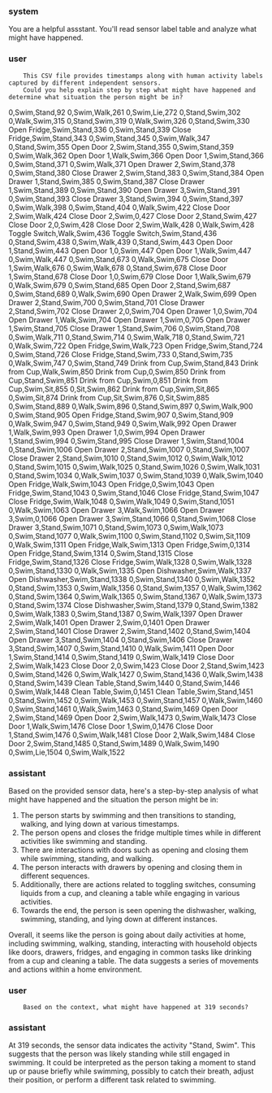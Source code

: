 ### system
You are a helpful assstant. You'll read sensor label table and analyze what might have happened.
### user

        This CSV file provides timestamps along with human activity labels captured by different independent sensors.
        Could you help explain step by step what might have happened and determine what situation the person might be in?
    
0,Swim,Stand,92
0,Swim,Walk,261
0,Swim,Lie,272
0,Stand,Swim,302
0,Walk,Swim,315
0,Stand,Swim,319
0,Walk,Swim,326
0,Stand,Swim,330
Open Fridge,Swim,Stand,336
0,Swim,Stand,339
Close Fridge,Swim,Stand,343
0,Swim,Stand,345
0,Swim,Walk,347
0,Stand,Swim,355
Open Door 2,Swim,Stand,355
0,Swim,Stand,359
0,Swim,Walk,362
Open Door 1,Walk,Swim,366
Open Door 1,Swim,Stand,366
0,Swim,Stand,371
0,Swim,Walk,371
Open Drawer 2,Swim,Stand,378
0,Swim,Stand,380
Close Drawer 2,Swim,Stand,383
0,Swim,Stand,384
Open Drawer 1,Stand,Swim,385
0,Swim,Stand,387
Close Drawer 1,Swim,Stand,389
0,Swim,Stand,390
Open Drawer 3,Swim,Stand,391
0,Swim,Stand,393
Close Drawer 3,Stand,Swim,394
0,Swim,Stand,397
0,Swim,Walk,398
0,Swim,Stand,404
0,Walk,Swim,422
Close Door 2,Swim,Walk,424
Close Door 2,Swim,0,427
Close Door 2,Stand,Swim,427
Close Door 2,0,Swim,428
Close Door 2,Swim,Walk,428
0,Walk,Swim,428
Toggle Switch,Walk,Swim,436
Toggle Switch,Swim,Stand,436
0,Stand,Swim,438
0,Swim,Walk,439
0,Stand,Swim,443
Open Door 1,Stand,Swim,443
Open Door 1,0,Swim,447
Open Door 1,Walk,Swim,447
0,Swim,Walk,447
0,Swim,Stand,673
0,Walk,Swim,675
Close Door 1,Swim,Walk,676
0,Swim,Walk,678
0,Stand,Swim,678
Close Door 1,Swim,Stand,678
Close Door 1,0,Swim,679
Close Door 1,Walk,Swim,679
0,Walk,Swim,679
0,Swim,Stand,685
Open Door 2,Stand,Swim,687
0,Swim,Stand,689
0,Walk,Swim,690
Open Drawer 2,Walk,Swim,699
Open Drawer 2,Stand,Swim,700
0,Swim,Stand,701
Close Drawer 2,Stand,Swim,702
Close Drawer 2,0,Swim,704
Open Drawer 1,0,Swim,704
Open Drawer 1,Walk,Swim,704
Open Drawer 1,Swim,0,705
Open Drawer 1,Swim,Stand,705
Close Drawer 1,Stand,Swim,706
0,Swim,Stand,708
0,Swim,Walk,711
0,Stand,Swim,714
0,Swim,Walk,718
0,Stand,Swim,721
0,Walk,Swim,722
Open Fridge,Swim,Walk,723
Open Fridge,Swim,Stand,724
0,Swim,Stand,726
Close Fridge,Stand,Swim,733
0,Stand,Swim,735
0,Walk,Swim,747
0,Swim,Stand,749
Drink from Cup,Swim,Stand,843
Drink from Cup,Walk,Swim,850
Drink from Cup,0,Swim,850
Drink from Cup,Stand,Swim,851
Drink from Cup,Swim,0,851
Drink from Cup,Swim,Sit,855
0,Sit,Swim,862
Drink from Cup,Swim,Sit,865
0,Swim,Sit,874
Drink from Cup,Sit,Swim,876
0,Sit,Swim,885
0,Swim,Stand,889
0,Walk,Swim,896
0,Stand,Swim,897
0,Swim,Walk,900
0,Swim,Stand,905
Open Fridge,Stand,Swim,907
0,Swim,Stand,909
0,Walk,Swim,947
0,Swim,Stand,949
0,Swim,Walk,992
Open Drawer 1,Walk,Swim,993
Open Drawer 1,0,Swim,994
Open Drawer 1,Stand,Swim,994
0,Swim,Stand,995
Close Drawer 1,Swim,Stand,1004
0,Stand,Swim,1006
Open Drawer 2,Stand,Swim,1007
0,Stand,Swim,1007
Close Drawer 2,Stand,Swim,1010
0,Stand,Swim,1012
0,Swim,Walk,1012
0,Stand,Swim,1015
0,Swim,Walk,1025
0,Stand,Swim,1026
0,Swim,Walk,1031
0,Stand,Swim,1034
0,Walk,Swim,1037
0,Swim,Stand,1039
0,Walk,Swim,1040
Open Fridge,Walk,Swim,1043
Open Fridge,0,Swim,1043
Open Fridge,Swim,Stand,1043
0,Swim,Stand,1046
Close Fridge,Stand,Swim,1047
Close Fridge,Swim,Walk,1048
0,Swim,Walk,1049
0,Swim,Stand,1051
0,Walk,Swim,1063
Open Drawer 3,Walk,Swim,1066
Open Drawer 3,Swim,0,1066
Open Drawer 3,Swim,Stand,1066
0,Stand,Swim,1068
Close Drawer 3,Stand,Swim,1071
0,Stand,Swim,1073
0,Swim,Walk,1073
0,Swim,Stand,1077
0,Walk,Swim,1100
0,Swim,Stand,1102
0,Swim,Sit,1109
0,Walk,Swim,1311
Open Fridge,Walk,Swim,1313
Open Fridge,Swim,0,1314
Open Fridge,Stand,Swim,1314
0,Swim,Stand,1315
Close Fridge,Swim,Stand,1326
Close Fridge,Swim,Walk,1328
0,Swim,Walk,1328
0,Swim,Stand,1330
0,Walk,Swim,1335
Open Dishwasher,Swim,Walk,1337
Open Dishwasher,Swim,Stand,1338
0,Swim,Stand,1340
0,Swim,Walk,1352
0,Stand,Swim,1353
0,Swim,Walk,1356
0,Stand,Swim,1357
0,Walk,Swim,1362
0,Stand,Swim,1364
0,Swim,Walk,1365
0,Swim,Stand,1367
0,Walk,Swim,1373
0,Stand,Swim,1374
Close Dishwasher,Swim,Stand,1379
0,Stand,Swim,1382
0,Swim,Walk,1383
0,Swim,Stand,1387
0,Swim,Walk,1397
Open Drawer 2,Swim,Walk,1401
Open Drawer 2,Swim,0,1401
Open Drawer 2,Swim,Stand,1401
Close Drawer 2,Swim,Stand,1402
0,Stand,Swim,1404
Open Drawer 3,Stand,Swim,1404
0,Stand,Swim,1406
Close Drawer 3,Stand,Swim,1407
0,Swim,Stand,1410
0,Walk,Swim,1411
Open Door 1,Swim,Stand,1414
0,Swim,Stand,1419
0,Swim,Walk,1419
Close Door 2,Swim,Walk,1423
Close Door 2,0,Swim,1423
Close Door 2,Stand,Swim,1423
0,Swim,Stand,1426
0,Swim,Walk,1427
0,Swim,Stand,1436
0,Walk,Swim,1438
0,Stand,Swim,1439
Clean Table,Stand,Swim,1440
0,Stand,Swim,1446
0,Swim,Walk,1448
Clean Table,Swim,0,1451
Clean Table,Swim,Stand,1451
0,Stand,Swim,1452
0,Swim,Walk,1453
0,Swim,Stand,1457
0,Walk,Swim,1460
0,Swim,Stand,1461
0,Walk,Swim,1463
0,Stand,Swim,1469
Open Door 2,Swim,Stand,1469
Open Door 2,Swim,Walk,1473
0,Swim,Walk,1473
Close Door 1,Walk,Swim,1476
Close Door 1,Swim,0,1476
Close Door 1,Stand,Swim,1476
0,Swim,Walk,1481
Close Door 2,Walk,Swim,1484
Close Door 2,Swim,Stand,1485
0,Stand,Swim,1489
0,Walk,Swim,1490
0,Swim,Lie,1504
0,Swim,Walk,1522

### assistant
Based on the provided sensor data, here's a step-by-step analysis of what might have happened and the situation the person might be in:

1. The person starts by swimming and then transitions to standing, walking, and lying down at various timestamps.
2. The person opens and closes the fridge multiple times while in different activities like swimming and standing.
3. There are interactions with doors such as opening and closing them while swimming, standing, and walking.
4. The person interacts with drawers by opening and closing them in different sequences.
5. Additionally, there are actions related to toggling switches, consuming liquids from a cup, and cleaning a table while engaging in various activities.
6. Towards the end, the person is seen opening the dishwasher, walking, swimming, standing, and lying down at different instances.

Overall, it seems like the person is going about daily activities at home, including swimming, walking, standing, interacting with household objects like doors, drawers, fridges, and engaging in common tasks like drinking from a cup and cleaning a table. The data suggests a series of movements and actions within a home environment.
### user

        Based on the context, what might have happened at 319 seconds?
    
### assistant
At 319 seconds, the sensor data indicates the activity "Stand, Swim". This suggests that the person was likely standing while still engaged in swimming. It could be interpreted as the person taking a moment to stand up or pause briefly while swimming, possibly to catch their breath, adjust their position, or perform a different task related to swimming.
